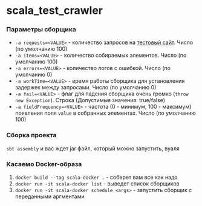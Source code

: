# scala_test_crawler

### Параметры сборщика

- `-a requests=<VALUE>` - количество запросов на [тестовый сайт](https://demo-site.at.ispras.ru/). Число (по умолчанию 100)
- `-a items=<VALUE>` - количество собираемых элементов. Число (по умолчанию 100)
- `-a errors=<VALUE>` - количество логов с ошибкой. Число (по умолчанию 0)
- `-a workTime=<VALUE>` - время работы сборщика для установления задержек между запросами. Число (по умолчанию 0)
- `-a fail=<VALUE>` - флаг для падения сборщика очень громко (`throw new Exception`). Строка (Допустимые значения: true/false)
- `-a fieldFrequency=<VALUE>` - частота (0 - минимум, 100 - максимум) появления поля `value` в собранных элементах. Число (по умолчанию 100) 


### Сборка проекта

`sbt assembly` и вас ждет jar файл, который можно запустить, вуаля

### Касаемо Docker-образа
1. `docker build --tag scala-docker .` - соберет вам все как надо
2. `docker run -it scala-docker list` - выведет список сборщиков
3. `docker run -it scala-docker schedule <args>` - запустить сборщик с переданными аргментами
